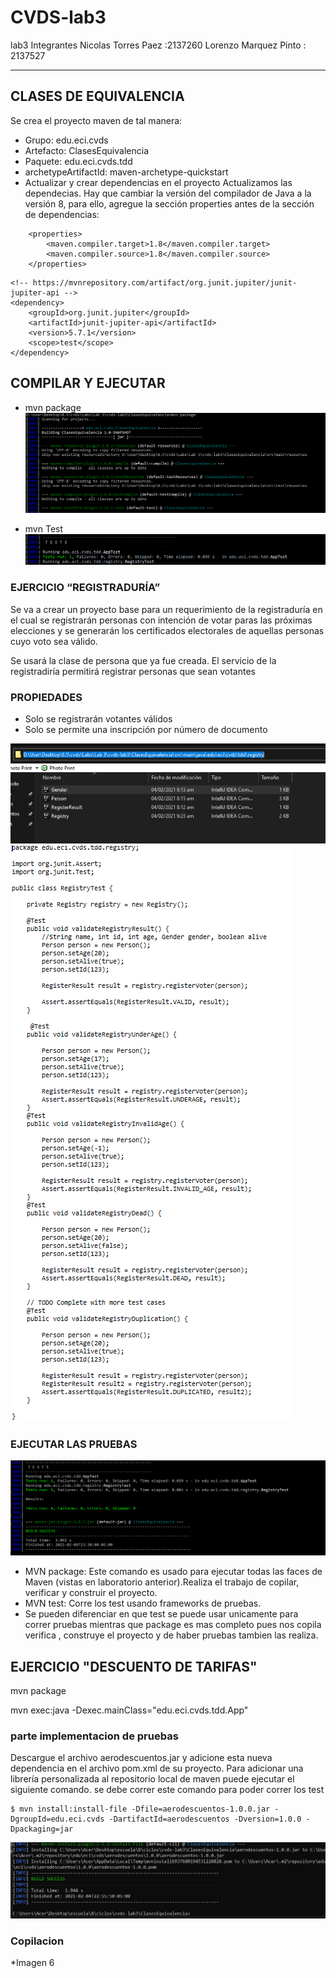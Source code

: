 # CVDS-lab3
lab3 
Integrantes 
Nicolas Torres Paez :2137260 
Lorenzo Marquez Pinto : 2137527

---------------------------------------------------------------------------------------------------------

## CLASES DE EQUIVALENCIA

Se crea el proyecto maven de tal manera:

- Grupo: edu.eci.cvds
- Artefacto: ClasesEquivalencia
- Paquete: edu.eci.cvds.tdd
- archetypeArtifactId: maven-archetype-quickstart
- Actualizar y crear dependencias en el proyecto
Actualizamos las dependecias.
Hay que cambiar la versión del compilador de Java a la versión 8, para ello, agregue la sección properties antes de la sección de dependencias:
```
    <properties>
        <maven.compiler.target>1.8</maven.compiler.target>
        <maven.compiler.source>1.8</maven.compiler.source>
    </properties>
```
```
<!-- https://mvnrepository.com/artifact/org.junit.jupiter/junit-jupiter-api -->
<dependency>
    <groupId>org.junit.jupiter</groupId>
    <artifactId>junit-jupiter-api</artifactId>
    <version>5.7.1</version>
    <scope>test</scope>
</dependency>

```
## COMPILAR Y EJECUTAR
- mvn package
 ![](/imagenes/1.PNG)
 
- mvn Test
 ![](/imagenes/3.PNG)
 
### EJERCICIO “REGISTRADURÍA”
Se va a crear un proyecto base para un requerimiento de la registraduría en el cual se registrarán personas con intención de votar paras las próximas elecciones y se generarán los certificados electorales de aquellas personas cuyo voto sea válido.

Se usará la clase de persona que ya fue creada. El servicio de la registradiría permitirá registrar personas que sean votantes

### PROPIEDADES
- Solo se registrarán votantes válidos
- Solo se permite una inscripción por número de documento

![](/imagenes/5.PNG)
![](/imagenes/4.PNG)


### EJECUTAR LAS PRUEBAS

![](/imagenes/2.PNG)
- MVN package: Este comando es usado para ejecutar todas las faces de Maven (vistas en laboratorio anterior).Realiza el trabajo de copilar, verificar y construir el proyecto.
- MVN test: Corre los test usando frameworks de pruebas.
- Se pueden diferenciar en que test se puede usar unicamente para correr pruebas mientras que package es mas completo pues nos copila verifica , construye el proyecto y de haber pruebas tambien las realiza.

## EJERCICIO "DESCUENTO DE TARIFAS"
 mvn package
 
 mvn exec:java -Dexec.mainClass="edu.eci.cvds.tdd.App"


 ### parte implementacion de pruebas
 Descargue el archivo aerodescuentos.jar y adicione esta nueva dependencia en el archivo pom.xml de su proyecto.
Para adicionar una librería personalizada al repositorio local de maven puede ejecutar el siguiente comando.
se debe correr este comando para poder correr los test
```
$ mvn install:install-file -Dfile=aerodescuentos-1.0.0.jar -DgroupId=edu.eci.cvds -DartifactId=aerodescuentos -Dversion=1.0.0 -Dpackaging=jar
```
![](/imagenes/aerodescuentos.PNG)


### Copilacion

*Imagen 6
